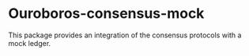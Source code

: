 # Ouroboros-consensus-mock

This package provides an integration of the consensus protocols with a mock
ledger.
